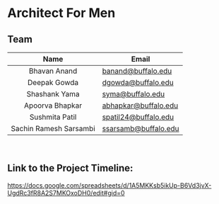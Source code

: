 # Architect For Men

## Team

|     Name     | Email                                                 |
| :----------: | ----------------------------------------------------- |
| Bhavan Anand | banand@buffalo.edu |
| Deepak Gowda | dgowda@buffalo.edu |
| Shashank Yama | syma@buffalo.edu |
| Apoorva Bhapkar | abhapkar@buffalo.edu |
| Sushmita Patil | spatil24@buffalo.edu |
| Sachin Ramesh Sarsambi| ssarsamb@buffalo.edu |

<br />

## Link to the Project Timeline: 
https://docs.google.com/spreadsheets/d/1A5MKKsb5ikUp-B6Vd3jvX-UgdRc3fR8A2S7MKOxoDH0/edit#gid=0